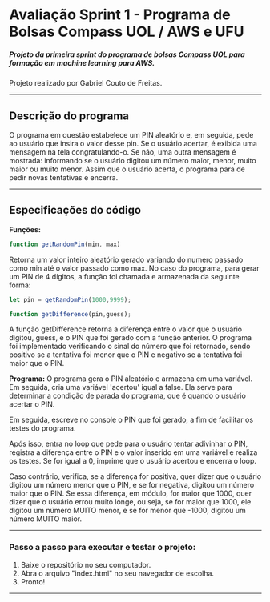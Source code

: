 # Avaliação Sprint 1 - Programa de Bolsas Compass UOL / AWS e UFU

##### Projeto da primeira sprint do programa de bolsas Compass UOL para formação em machine learning para AWS.

 Projeto realizado por Gabriel Couto de Freitas.

***

## Descrição do programa

O programa em questão estabelece um PIN aleatório e, em seguida, pede ao usuário que insira o valor desse pin. Se o usuário acertar, é exibida uma mensagem na tela congratulando-o. Se não, uma outra mensagem é mostrada: informando se o usuário digitou um número maior, menor, muito maior ou muito menor.
Assim que o usuário acerta, o programa para de pedir novas tentativas e encerra.
***
## Especificações do código
**Funções:**
```javascript
function getRandomPin(min, max)
```
Retorna um valor inteiro aleatório gerado variando do numero passado como min até o valor passado como max. No caso do programa, para gerar um PIN de 4 dígitos, a função foi chamada e armazenada da seguinte forma: 
```javascript
let pin = getRandomPin(1000,9999);  
```

```javascript
function getDifference(pin,guess);
```
A função getDifference retorna a diferença entre o valor que o usuário digitou, guess, e o PIN que foi gerado com a função anterior. O programa foi implementado verificando o sinal do número que foi retornado, sendo positivo se a tentativa foi menor que o PIN e negativo se a tentativa foi maior que o PIN.

**Programa:**
O programa gera o PIN aleatório e armazena em uma variável. Em seguida, cria uma variável 'acertou' igual a false. Ela serve para determinar a condição de parada do programa, que é quando o usuário acertar o PIN.

Em seguida, escreve no console o PIN que foi gerado, a fim de facilitar os testes do programa.

Após isso, entra no loop que pede para o usuário tentar adivinhar o PIN, registra a diferença entre o PIN e o valor inserido em uma variável e realiza os testes. Se for igual a 0, imprime que o usuário acertou e encerra o loop.

Caso contrário, verifica, se a diferença for positiva, quer dizer que o usuário digitou um número menor que o PIN, e se for negativa, digitou um número maior que o PIN.
Se essa diferença, em módulo, for maior que 1000, quer dizer que o usuário errou muito longe, ou seja, se for maior que 1000, ele digitou um número MUITO menor, e se for menor que -1000, digitou um número MUITO maior.
***
### Passo a passo para executar e testar o projeto:

1. Baixe o repositório no seu computador.
2. Abra o arquivo "index.html"  no seu navegador de escolha.
3. Pronto!
***
